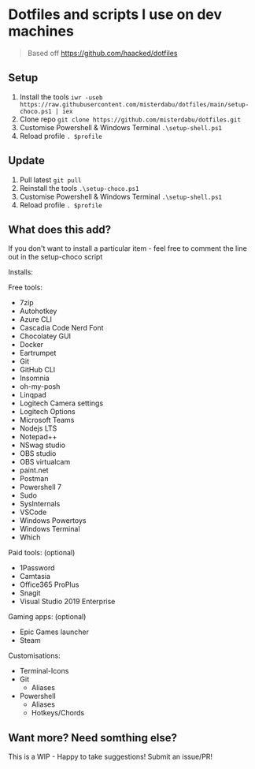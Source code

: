 # Dotfiles and scripts I use on dev machines

> Based off https://github.com/haacked/dotfiles

## Setup

1. Install the tools
   ```iwr -useb https://raw.githubusercontent.com/misterdabu/dotfiles/main/setup-choco.ps1 | iex```
2. Clone repo
   ```git clone https://github.com/misterdabu/dotfiles.git```
3. Customise Powershell & Windows Terminal
   ```.\setup-shell.ps1```
4. Reload profile
   ```. $profile```

## Update

1. Pull latest
   ```git pull```
2. Reinstall the tools
   ```.\setup-choco.ps1```
3. Customise Powershell & Windows Terminal
   ```.\setup-shell.ps1```
4. Reload profile
   ```. $profile```

## What does this add?

If you don't want to install a particular item - feel free to comment the line out in the setup-choco script

Installs:

Free tools:

- 7zip
- Autohotkey
- Azure CLI
- Cascadia Code Nerd Font
- Chocolatey GUI
- Docker
- Eartrumpet
- Git
- GitHub CLI
- Insomnia
- oh-my-posh
- Linqpad
- Logitech Camera settings
- Logitech Options
- Microsoft Teams
- Nodejs LTS
- Notepad++
- NSwag studio
- OBS studio
- OBS virtualcam
- paint.net
- Postman
- Powershell 7
- Sudo
- SysInternals
- VSCode
- Windows Powertoys
- Windows Terminal
- Which

Paid tools: (optional)

- 1Password
- Camtasia
- Office365 ProPlus
- Snagit
- Visual Studio 2019 Enterprise

Gaming apps: (optional)

- Epic Games launcher
- Steam

Customisations:

- Terminal-Icons
- Git
  - Aliases
- Powershell
  - Aliases
  - Hotkeys/Chords

## Want more? Need somthing else?

This is a WIP - Happy to take suggestions! Submit an issue/PR!
